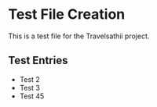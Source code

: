 # Test File Creation

This is a test file for the Travelsathii project.

## Test Entries

- Test 2
- Test 3
- Test 45

